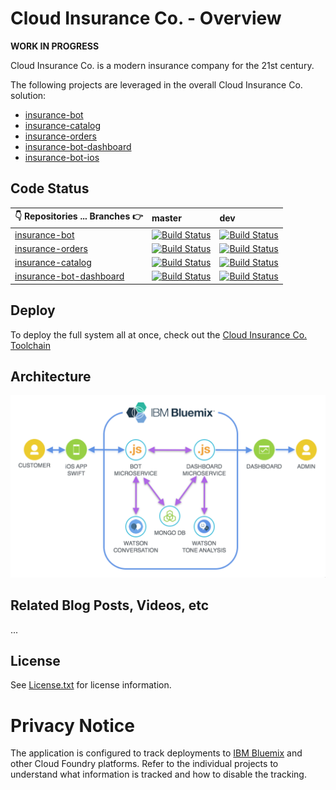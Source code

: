 # Cloud Insurance Co. - Overview

**WORK IN PROGRESS**

Cloud Insurance Co. is a modern insurance company for the 21st century.

The following projects are leveraged in the overall Cloud Insurance Co. solution:

* [insurance-bot][bot_github_url]
* [insurance-catalog][catalog_github_url]
* [insurance-orders][orders_github_url]
* [insurance-bot-dashboard][dashboard_github_url]
* [insurance-bot-ios][mobile_github_url]

## Code Status

| :point_down: Repositories ... Branches :point_right: | master | dev |
| --- | :--- | :--- |
| [insurance-bot][bot_github_url] | [![Build Status](https://travis-ci.org/IBM-Bluemix/insurance-bot.svg?branch=master)](https://travis-ci.org/IBM-Bluemix/insurance-bot) | [![Build Status](https://travis-ci.org/IBM-Bluemix/insurance-bot.svg?branch=dev)](https://travis-ci.org/IBM-Bluemix/insurance-bot) |
| [insurance-orders][orders_github_url] | [![Build Status](https://travis-ci.org/IBM-Bluemix/insurance-orders.svg?branch=master)](https://travis-ci.org/IBM-Bluemix/insurance-orders) | [![Build Status](https://travis-ci.org/IBM-Bluemix/insurance-orders.svg?branch=dev)](https://travis-ci.org/IBM-Bluemix/insurance-orders) |
| [insurance-catalog][catalog_github_url] | [![Build Status](https://travis-ci.org/IBM-Bluemix/insurance-catalog.svg?branch=master)](https://travis-ci.org/IBM-Bluemix/insurance-catalog) | [![Build Status](https://travis-ci.org/IBM-Bluemix/insurance-catalog.svg?branch=dev)](https://travis-ci.org/IBM-Bluemix/insurance-catalog) |
| [insurance-bot-dashboard][dashboard_github_url] | [![Build Status](https://travis-ci.org/IBM-Bluemix/insurance-bot-dashboard.svg?branch=master)](https://travis-ci.org/IBM-Bluemix/insurance-bot-dashboard) | [![Build Status](https://travis-ci.org/IBM-Bluemix/insurance-bot-dashboard.svg?branch=dev)](https://travis-ci.org/IBM-Bluemix/insurance-bot-dashboard) |

## Deploy

To deploy the full system all at once, check out the [Cloud Insurance Co. Toolchain][toolchain_github_url]

## Architecture

  ![Architecture Diagram](architecture.png)

## Related Blog Posts, Videos, etc

...

## License

See [License.txt](License.txt) for license information.

# Privacy Notice

The application is configured to track deployments to [IBM Bluemix](http://www.ibm.com/cloud-computing/bluemix/) and other Cloud Foundry platforms. Refer to the individual projects to understand what information is tracked and how to disable the tracking.

[bot_github_url]: https://github.com/IBM-Bluemix/insurance-bot
[orders_github_url]: https://github.com/IBM-Bluemix/insurance-orders
[catalog_github_url]: https://github.com/IBM-Bluemix/insurance-catalog
[dashboard_github_url]: https://github.com/IBM-Bluemix/insurance-bot-dashboard
[mobile_github_url]: https://github.com/IBM-Bluemix/insurance-bot-ios
[toolchain_github_url]: https://github.com/IBM-Bluemix/insurance-toolchain
